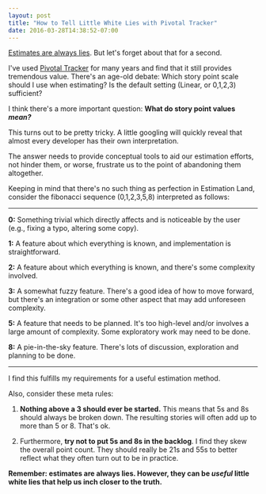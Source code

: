 ```yaml
---
layout: post
title: "How to Tell Little White Lies with Pivotal Tracker"
date: 2016-03-28T14:38:52-07:00
---
```


[Estimates are always lies](http://softwareforgood.com/estimates-lies/). But let's forget about that for a second.

I've used [Pivotal Tracker](https://www.pivotaltracker.com) for many years and find that it still provides tremendous value. There's an age-old debate: Which story point scale should I use when estimating? Is the default setting (Linear, or 0,1,2,3) sufficient?

I think there's a more important question: **What do story point values *mean?***

This turns out to be pretty tricky. A little googling will quickly reveal that almost every developer has their own interpretation.

The answer needs to provide conceptual tools to aid our estimation efforts, not hinder them, or worse, frustrate us to the point of abandoning them altogether.

Keeping in mind that there's no such thing as perfection in Estimation Land, consider the fibonacci sequence (0,1,2,3,5,8) interpreted as follows:

---

**0:** Something trivial which directly affects and is noticeable by the user (e.g., fixing a typo, altering some copy).

**1:** A feature about which everything is known, and implementation is straightforward.

**2:** A feature about which everything is known, and there's some complexity involved.

**3:** A somewhat fuzzy feature. There's a good idea of how to move forward, but there's an integration or some other aspect that may add unforeseen complexity.

**5:** A feature that needs to be planned. It's too high-level and/or involves a large amount of complexity. Some exploratory work may need to be done.

**8:** A pie-in-the-sky feature. There's lots of discussion, exploration and planning to be done.

---

I find this fulfills my requirements for a useful estimation method.

Also, consider these meta rules:

1. **Nothing above a 3 should ever be started.** This means that 5s and 8s should always be broken down. The resulting stories will often add up to more than 5 or 8. That's ok.

2. Furthermore, **try not to put 5s and 8s in the backlog**. I find they skew the overall point count. They should really be 21s and 55s to better reflect what they often turn out to be in practice.

**Remember: estimates are always lies. However, they can be *useful* little white lies that help us inch closer to the truth.**
